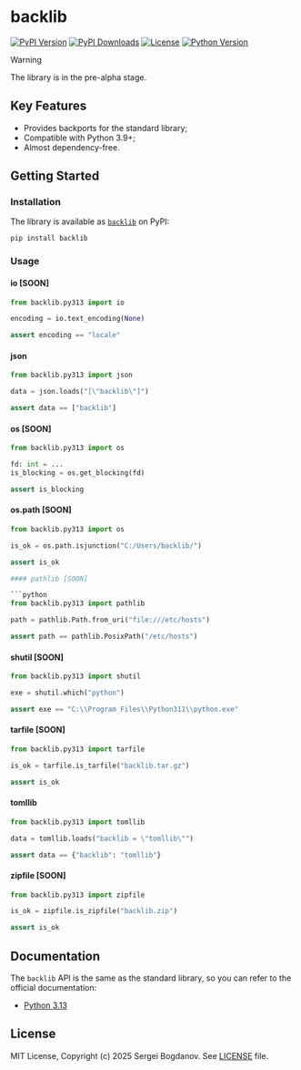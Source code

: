 # backlib

[![PyPI Version][shields/pypi/version]][pypi/homepage]
[![PyPI Downloads][shields/pypi/downloads]][pypi/homepage]
[![License][shields/pypi/license]][github/license]
[![Python Version][shields/python/version]][pypi/homepage]

> [!WARNING]
> The library is in the pre-alpha stage.

## Key Features

* Provides backports for the standard library;
* Compatible with Python 3.9+;
* Almost dependency-free.

## Getting Started

### Installation

The library is available as [`backlib`][pypi/homepage] on PyPI:

```shell
pip install backlib
```

### Usage

#### io [SOON]

```python
from backlib.py313 import io

encoding = io.text_encoding(None)

assert encoding == "locale"
```

#### json

```python
from backlib.py313 import json

data = json.loads("[\"backlib\"]")

assert data == ["backlib"]
```

#### os [SOON]

```python
from backlib.py313 import os

fd: int = ...
is_blocking = os.get_blocking(fd)

assert is_blocking
```

#### os.path [SOON]

```python
from backlib.py313 import os

is_ok = os.path.isjunction("C:/Users/backlib/")

assert is_ok

#### pathlib [SOON]

```python
from backlib.py313 import pathlib

path = pathlib.Path.from_uri("file:///etc/hosts")

assert path == pathlib.PosixPath("/etc/hosts")
```

#### shutil [SOON]

```python
from backlib.py313 import shutil

exe = shutil.which("python")

assert exe == "C:\\Program Files\\Python311\\python.exe"
```

#### tarfile [SOON]

```python
from backlib.py313 import tarfile

is_ok = tarfile.is_tarfile("backlib.tar.gz")

assert is_ok
```

#### tomllib

```python
from backlib.py313 import tomllib

data = tomllib.loads("backlib = \"tomllib\"")

assert data == {"backlib": "tomllib"}
```

#### zipfile [SOON]

```python
from backlib.py313 import zipfile

is_ok = zipfile.is_zipfile("backlib.zip")

assert is_ok
```

## Documentation

The `backlib` API is the same as the standard library, so you can refer to the official documentation:

* [Python 3.13][docs/3.13]

## License

MIT License, Copyright (c) 2025 Sergei Bogdanov. See [LICENSE][github/license] file.

<!-- --- --- --- --- --- --- --- --- --- --- --- --- --- --- --- --- --- --- --- --- --- --- --- --- --- --- --- --- -->

[docs/3.13]: https://docs.python.org/3.13/library/index.html

[github/license]: https://github.com/syubogdanov/backlib/tree/main/LICENSE

[pypi/homepage]: https://pypi.org/project/backlib/

[shields/pypi/downloads]: https://img.shields.io/pypi/dm/backlib.svg?color=green
[shields/pypi/license]: https://img.shields.io/pypi/l/backlib.svg?color=green
[shields/pypi/version]: https://img.shields.io/pypi/v/backlib.svg?color=green
[shields/python/version]: https://img.shields.io/pypi/pyversions/backlib.svg?color=green
